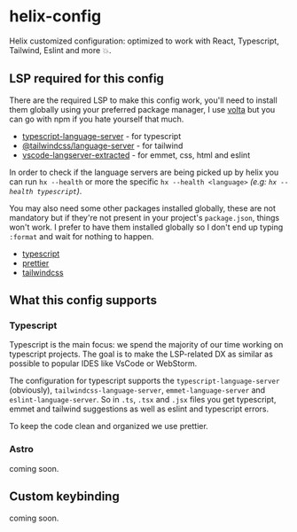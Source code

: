 # helix-config
Helix customized configuration: optimized to work with React, Typescript, Tailwind, Eslint and more 💥.

## LSP required for this config
There are the required LSP to make this config work, you'll need to install them globally using your preferred package manager, I use [volta](https://github.com/volta-cli/volta) but you can go with npm if you hate yourself that much.

- [typescript-language-server](https://www.npmjs.com/package/typescript-language-server) - for typescript
- [@tailwindcss/language-server](https://www.npmjs.com/package/@tailwindcss/language-server) - for tailwind
- [vscode-langserver-extracted](https://www.npmjs.com/package/vscode-langservers-extracted) - for emmet, css, html and eslint

In order to check if the language servers are being picked up by helix you can run `hx --health` or more the specific `hx --health <language>` _(e.g: `hx --health typescript`)_.

You may also need some other packages installed globally, these are not mandatory but if they're not present in your project's `package.json`, things won't work. I prefer to have them installed globally so I don't end up typing `:format` and wait for nothing to happen.
- [typescript](https://www.npmjs.com/package/typescript)
- [prettier](https://www.npmjs.com/package/prettier)
- [tailwindcss](https://www.npmjs.com/package/tailwindcss)

## What this config supports
### Typescript
Typescript is the main focus: we spend the majority of our time working on typescript projects. The goal is to make the LSP-related DX as similar as possible to popular IDES like VsCode or WebStorm.

The configuration for typescript supports the `typescript-language-server` (obviously), `tailwindcss-language-server`, `emmet-language-server` and `eslint-language-server`.
So in `.ts`, `.tsx` and `.jsx` files you get typescript, emmet and tailwind suggestions as well as eslint and typescript errors.

To keep the code clean and organized we use prettier.

### Astro
coming soon.

## Custom keybinding
coming soon.
